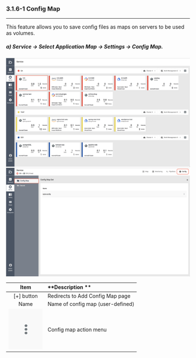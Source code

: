 ### 3.1.6-1 Config Map

---

This feature allows you to save config files as maps on servers to be used as volumes.

##### a\) Service → Select Application Map → Settings → Config Map. 
![](/assets/EN/2.5/3.1.6-1_1.png)![](/assets/EN/2.5/3.1.6-1_2.png)

| **Item** | **Description ** |
| :---: | :--- |
| [+] button | Redirects to Add Config Map page |
| Name | Name of config map \(user-defined\) |
| ![](/assets/EN/2.5/3.1.6-1_3.png) | Config map action menu |



